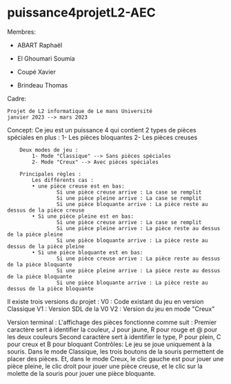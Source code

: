 # puissance4projetL2-AEC

Membres:

- ABART Raphaël

- El Ghoumari Soumia

- Coupé Xavier

- Brindeau Thomas

Cadre:


	Projet de L2 informatique de Le mans Université
	janvier 2023 --> mars 2023


Concept:
	Ce jeu est un puissance 4 qui contient 2 types de pièces spéciales en plus :
		1- Les pièces bloquantes
		2- Les pièces creuses

		Deux modes de jeu :
			1- Mode "Classique" --> Sans pièces spéciales
			2- Mode "Creux" --> Avec pièces spéciales

		Principales règles :
			Les différents cas :
    		• une pièce creuse est en bas:
					Si une pièce creuse arrive : La case se remplit
					Si une pièce pleine arrive : La case se remplit
					Si une pièce bloquante arrive : La pièce reste au dessus de la pièce creuse
    		• Si une pièce pleine est en bas:
					Si une pièce creuse arrive : La case se remplit
					Si une pièce pleine arrive : La pièce reste au dessus de la pièce pleine
					Si une pièce bloquante arrive : La pièce reste au dessus de la pièce pleine
    		• Si une pièce bloquante est en bas:
					Si une pièce creuse arrive : La pièce reste au dessus de la pièce bloquante
					Si une pièce pleine arrive : La pièce reste au dessus de la pièce bloquante
					Si une pièce bloquante arrive : La pièce reste au dessus de la pièce bloquante


Il existe trois versions du projet :
	V0 : Code existant du jeu en version Classique
	V1 : Version SDL de la V0
	V2 : Version du jeu en mode "Creux"

Version terminal :
	L'affichage des pièces fonctionne comme suit :
		Premier caractère sert à identifier la couleur, J pour jaune, R pour rouge et @ pour les deux couleurs
		Second caractère sert à identifier le type, P pour plein, C pour creux et B pour bloquant
Contrôles:
	Le jeu se joue uniquement à la souris. Dans le mode Classique, les trois boutons de la souris permettent de placer des pièces. Et, dans le mode Creux, le clic gauche est pour jouer une pièce pleine, le clic droit pour jouer une pièce creuse, et le clic sur la molette de la souris pour jouer une pièce bloquante. 
